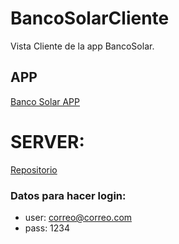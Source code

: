 # BancoSolarCliente
Vista Cliente de la app BancoSolar. 
## APP
<a href="https://wilper591.github.io/BancoSolarCliente/">Banco Solar APP</a>
# SERVER: 
<a href="https://github.com/Wilper591/BancoSolarServer">Repositorio</a>
### Datos para hacer login:
 - user: correo@correo.com
 - pass: 1234